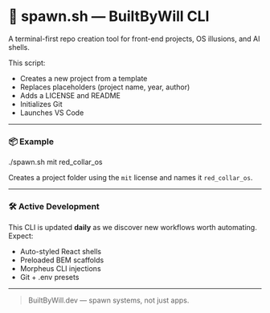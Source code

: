 # 🧪 spawn.sh — BuiltByWill CLI

A terminal-first repo creation tool for front-end projects, OS illusions, and AI shells.

This script:
- Creates a new project from a template
- Replaces placeholders (project name, year, author)
- Adds a LICENSE and README
- Initializes Git
- Launches VS Code

---

### 📦 Example

./spawn.sh mit red_collar_os

Creates a project folder using the `mit` license and names it `red_collar_os`.

---

### 🛠️ Active Development

This CLI is updated **daily** as we discover new workflows worth automating.  
Expect:
- Auto-styled React shells  
- Preloaded BEM scaffolds  
- Morpheus CLI injections  
- Git + .env presets

---

> BuiltByWill.dev — spawn systems, not just apps.
